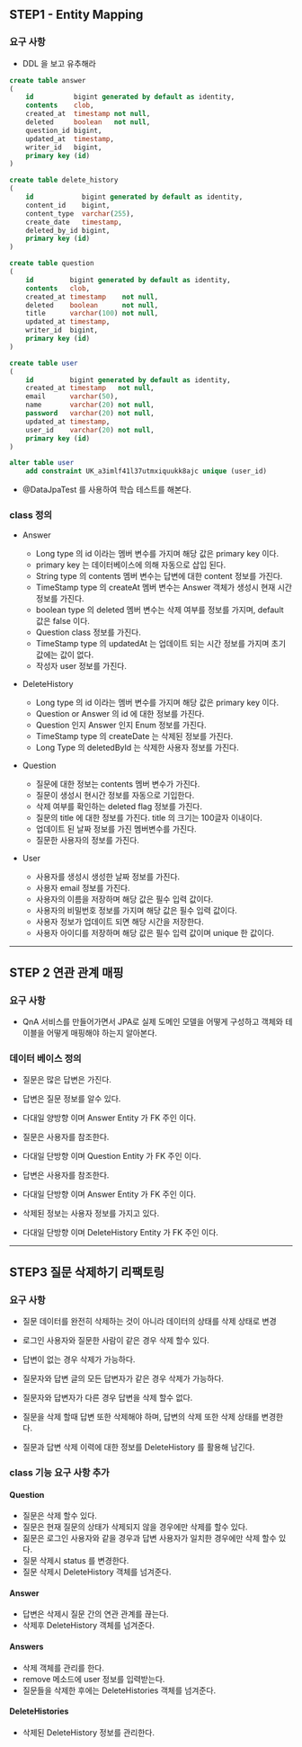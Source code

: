 ## STEP1 - Entity Mapping

### 요구 사항

- DDL 을 보고 유추해라

```sql
create table answer
(
    id          bigint generated by default as identity,
    contents    clob,
    created_at  timestamp not null,
    deleted     boolean   not null,
    question_id bigint,
    updated_at  timestamp,
    writer_id   bigint,
    primary key (id)
)    
```

```sql
create table delete_history
(
    id            bigint generated by default as identity,
    content_id    bigint,
    content_type  varchar(255),
    create_date   timestamp,
    deleted_by_id bigint,
    primary key (id)
)   
```
```sql
create table question
(
    id         bigint generated by default as identity,
    contents   clob,
    created_at timestamp    not null,
    deleted    boolean      not null,
    title      varchar(100) not null,
    updated_at timestamp,
    writer_id  bigint,
    primary key (id)
)
```
```sql
create table user
(
    id         bigint generated by default as identity,
    created_at timestamp   not null,
    email      varchar(50),
    name       varchar(20) not null,
    password   varchar(20) not null,
    updated_at timestamp,
    user_id    varchar(20) not null,
    primary key (id)
)

alter table user
    add constraint UK_a3imlf41l37utmxiquukk8ajc unique (user_id)
```

- @DataJpaTest 를 사용하여 학습 테스트를 해본다.

### class 정의
- Answer 
  - Long type 의 id 이라는 멤버 변수를 가지며 해당 값은 primary key 이다. 
  - primary key 는 데이터베이스에 의해 자동으로 삽입 된다.
  - String type 의 contents 멤버 변수는 답변에 대한 content 정보를 가진다.
  - TimeStamp type 의 createAt 멤버 변수는 Answer 객체가 생성시 현재 시간정보를 가진다.
  - boolean type 의 deleted 멤버 변수는 삭제 여부를 정보를 가지며, default 값은 false 이다.
  - Question class 정보를 가진다.
  - TimeStamp type 의 updatedAt 는 업데이트 되는 시간 정보를 가지며 초기값에는 값이 없다.
  - 작성자 user 정보를 가진다.
  
- DeleteHistory
  - Long type 의 id 이라는 멤버 변수를 가지며 해당 값은 primary key 이다. 
  - Question or Answer 의 id 에 대한 정보를 가진다.
  - Question 인지 Answer 인지 Enum 정보를 가진다.
  - TimeStamp type 의 createDate 는 삭제된 정보를 가진다.
  - Long Type 의 deletedById 는 삭제한 사용자 정보를 가진다.

- Question 
  - 질문에 대한 정보는 contents 멤버 변수가 가진다.
  - 질문이 생성시 현시간 정보를 자동으로 기입한다.
  - 삭제 여부를 확인하는 deleted flag 정보를 가진다.
  - 질문의 title 에 대한 정보를 가진다. title 의 크기는 100글자 이내이다.
  - 업데이트 된 날짜 정보를 가진 멤버변수를 가진다.
  - 질문한 사용자의 정보를 가진다.

- User
  - 사용자를 생성시 생성한 날짜 정보를 가진다.
  - 사용자 email 정보를 가진다.
  - 사용자의 이름을 저장하며 해당 값은 필수 입력 값이다.
  - 사용자의 비밀번호 정보를 가지며 해당 값은 필수 입력 값이다.
  - 사용자 정보가 업데이트 되면 해당 시간을 저장한다.
  - 사용자 아이디를 저장하며 해당 값은 필수 입력 값이며 unique 한 값이다.



-------------

## STEP 2 연관 관계 매핑


### 요구 사항 
- QnA 서비스를 만들어가면서 JPA로 실제 도메인 모델을 어떻게 구성하고 객체와 테이블을 어떻게 매핑해야 하는지 알아본다.

### 데이터 베이스 정의
- 질문은  많은 답변은 가진다.
- 답변은 질문 정보를 알수 있다.
- 다대일 양방향 이며 Answer Entity 가 FK 주인 이다.

- 질문은 사용자를 참조한다.
- 다대일 단방향 이며 Question Entity 가 FK 주인 이다.

- 답변은 사용자를 참조한다.
- 다대일 단방향 이며 Answer Entity 가 FK 주인 이다.

- 삭제된 정보는 사용자 정보를 가지고 있다.
- 다대일 단방향 이며 DeleteHistory Entity 가 FK 주인 이다.


-----------------

## STEP3 질문 삭제하기 리팩토링


### 요구 사항
- 질문 데이터를 완전히 삭제하는 것이 아니라 데이터의 상태를 삭제 상태로 변경

- 로그인 사용자와 질문한 사람이 같은 경우 삭제 할수 있다.
- 답변이 없는 경우 삭제가 가능하다.
- 질문자와 답변 글의 모든 답변자가 같은 경우 삭제가 가능하다.

- 질문자와 답변자가 다른 경우 답변을 삭제 할수 없다.
- 질문을 삭제 할때 답변 또한 삭제해야 하며, 답변의 삭제 또한 삭제 상태를 변경한다.

- 질문과 답변 삭제 이력에 대한 정보를 DeleteHistory 를 활용해 남긴다.

### class 기능 요구 사항 추가
#### Question
- 질문은 삭제 할수 있다.
- 질문은 현재 질문의 상태가 삭제되지 않을 경우에만 삭제를 할수 있다.
- 짊문은 로그인 사용자와 같을 경우과 답변 사용자가 일치한 경우에만 삭제 할수 있다.
- 질문 삭제시 status 를 변경한다.
- 질문 삭제시 DeleteHistory 객체를 넘겨준다.

#### Answer
- 답변은 삭제시 질문 간의 연관 관계를 끊는다.
- 삭제후 DeleteHistory 객체를 넘겨준다.

#### Answers
- 삭제 객체를 관리를 한다.
- remove 메소드에 user 정보를 입력받는다.
- 질문들을 삭제한 후에는 DeleteHistories 객체를 넘겨준다.

#### DeleteHistories 
- 삭제된 DeleteHistory 정보를 관리한다.


